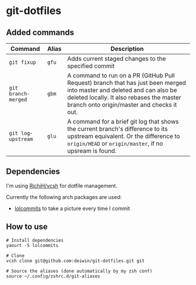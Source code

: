 # git-dotfiles

## Added commands

| Command             | Alias | Description                                         |
|---------------------|-------|-----------------------------------------------------|
| `git fixup`         | `gfu` | Adds current staged changes to the specified commit |
| `git branch-merged` | `gbm` | A command to run on a PR (GitHub Pull Request) branch that has just been merged into master and deleted and can also be deleted locally. It also rebases the master branch onto origin/master and checks it out. |
| `git log-upstream`  | `glu` | A command for a brief git log that shows the current branch's difference to its upstream equivalent. Or the difference to `origin/HEAD` or `origin/master`, if no upsream is found.  |

## Dependencies
I'm using [RichiH/vcsh](https://github.com/RichiH/vcsh) for dotfile management.

Currently the following arch packages are used:
- [lolcommits](https://aur.archlinux.org/packages/lolcommits/) to take a picture every time I commit

## How to use
```
# Install dependencies
yaourt -S lolcommits

# Clone
vcsh clone git@github.com:deiwin/git-dotfiles.git git

# Source the aliases (done automatically by my zsh conf)
source ~/.config/zshrc.d/git-aliases
```
